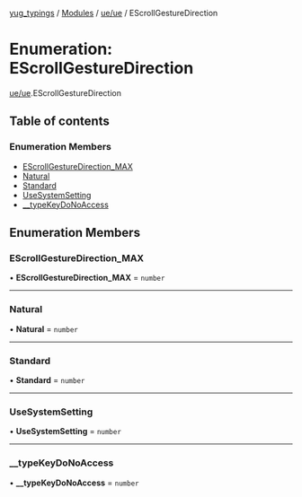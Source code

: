 [yug_typings](../README.md) / [Modules](../modules.md) / [ue/ue](../modules/ue_ue.md) / EScrollGestureDirection

# Enumeration: EScrollGestureDirection

[ue/ue](../modules/ue_ue.md).EScrollGestureDirection

## Table of contents

### Enumeration Members

- [EScrollGestureDirection\_MAX](ue_ue.EScrollGestureDirection.md#escrollgesturedirection_max)
- [Natural](ue_ue.EScrollGestureDirection.md#natural)
- [Standard](ue_ue.EScrollGestureDirection.md#standard)
- [UseSystemSetting](ue_ue.EScrollGestureDirection.md#usesystemsetting)
- [\_\_typeKeyDoNoAccess](ue_ue.EScrollGestureDirection.md#__typekeydonoaccess)

## Enumeration Members

### EScrollGestureDirection\_MAX

• **EScrollGestureDirection\_MAX** = `number`

___

### Natural

• **Natural** = `number`

___

### Standard

• **Standard** = `number`

___

### UseSystemSetting

• **UseSystemSetting** = `number`

___

### \_\_typeKeyDoNoAccess

• **\_\_typeKeyDoNoAccess** = `number`
